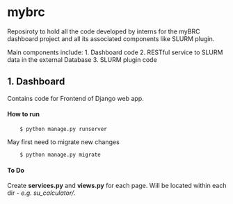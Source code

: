 # mybrc

Reposiroty to hold all the code developed by interns for the myBRC dashboard project and all its associated components like SLURM plugin.

Main components include:
	1. Dashboard code
	2. RESTful service to SLURM data in the external Database
	3. SLURM plugin code


## 1. Dashboard 

Contains code for Frontend of Django web app. 


#### How to run 

```
    $ python manage.py runserver
```

May first need to migrate new changes 

```
	$ python manage.py migrate 
```

#### To Do 

Create <b>services.py</b> and <b>views.py</b> for each page. Will be located within each dir - <i>e.g. su_calculator/</i>.